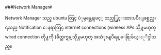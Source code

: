 ###Network Manager#

Network Manager သည္ ubuntu တြင္ ပံုမွန္အေနျဖင့္ ထည့္သြင္းထားၿပီးျဖစ္သည္။ ၎သည္ Notification 
ေနရာတြင္ internet connections (wireless APs သို႔မဟုတ္ wired connection တို႔ကို )ခ်ိတ္ဆက္ရန္ သို႔မဟုတ္ အသံုးမျပဳရန္ ေရြးခ်ယ္ႏုိင္ပါသည္။

